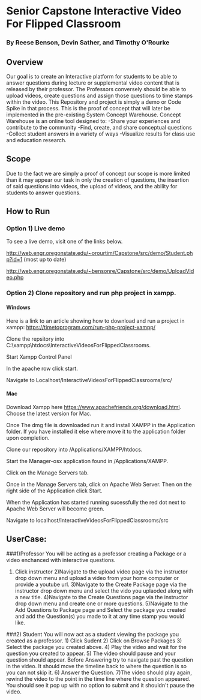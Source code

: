 # Senior Capstone Interactive Video For Flipped Classroom
### By Reese Benson, Devin Sather, and Timothy O'Rourke
 
## Overview
Our goal is to create an Interactive platform for students to be able to answer questions during lecture or supplemental video content that is released by their professor. The Professors conversely should be able to upload videos, create questions and assign those questions to time stamps within the video. This Repository and project is simply a demo or Code Spike in that process. This is the proof of concept that will later be implemented in the pre-existing System Concept Warehouse. Concept Warehouse is an online tool designed to:
-Share your experiences and contribute to the community
-Find, create, and share conceptual questions
-Collect student answers in a variety of ways
-Visualize results for class use and education research.
 
## Scope
Due to the fact we are simply a proof of concept our scope is more limited than it may appear our task in only the creation of questions, the insertion of said questions into videos, the upload of videos, and the ability for students to answer questions.

## How to Run

### Option 1) Live demo
To see a live demo, visit one of the links below.

http://web.engr.oregonstate.edu/~orourtim/Capstone/src/demo/Student.php?id=1   (most up to date)

http://web.engr.oregonstate.edu/~bensonre/Capstone/src/demo/UploadVideo.php 

### Option 2) Clone repository and run php project in xampp.
#### Windows
Here is a link to an article showing how to download and run a project in xampp: https://timetoprogram.com/run-php-project-xampp/

Clone the repsitory into C:\xampp\htdocs\InteractiveVideosForFlippedClassrooms.

Start Xampp Control Panel

In the apache row click start.

Navigate to Localhost/InteractiveVideosForFlippedClassrooms/src/

          
#### Mac
Download Xampp here https://www.apachefriends.org/download.html. Choose the latest version for Mac.

Once The dmg file is downloaded run it and install XAMPP in the Application folder. 
If you have installed it else where move it to the application folder upon completion.

Clone our repository into /Applications/XAMPP/htdocs.

Start the Manager-osx application found in /Applications/XAMPP.

Click on the Manage Servers tab.

Once in the Manage Servers tab, click on Apache Web Server. Then on the right side of the Application click Start.

When the Application has started running sucessfully the red dot next to Apache Web Server will become green. 

Navigate to localhost/InteractiveVideosForFlippedClassrooms/src
 
## UserCase:
###1)Professor
You will be acting as a professor creating a Package or a video enchanced with interactive questions.
1) Click instructor
2)Navigate to the upload video page via the instructor drop down menu and upload a video from your home computer or provide a youtube url.
3)Navigate to the Create Package page via the instructor drop down menu and select the vido you uplaoded along with a new title.
4)Navigate to the Create Questions page via the instructor drop down menu and create one or more questions.
5)Navigate to the Add Questions to Package page and Select the package you created and add the Question(s) you made to it at any time stamp you would like.

###2) Student
      You will now act as a student viewing the package you created as a professor.
      1) Click Sudent
      2) Click on Browse Packages
      3) Select the package you created above.
      4) Play the video and wait for the question you created to appear.
      5) The video should pause and your question should appear. Before Answering try to navigate past the question in the video. It should move the timeline back to where the question is so you can not skip it. 
      6) Answer the Question.
      7)The video should play again, rewind the video to the point in the time line where the question appeared. You should see it pop up with no option to submit and it shouldn't pause the video.
